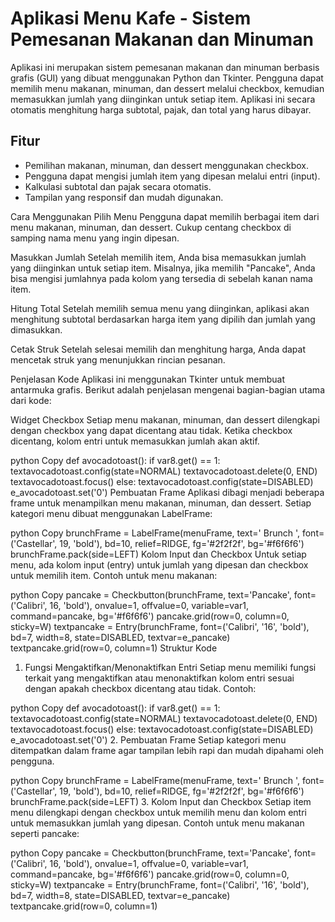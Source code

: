 # Aplikasi Menu Kafe - Sistem Pemesanan Makanan dan Minuman

Aplikasi ini merupakan sistem pemesanan makanan dan minuman berbasis grafis (GUI) yang dibuat menggunakan Python dan Tkinter. Pengguna dapat memilih menu makanan, minuman, dan dessert melalui checkbox, kemudian memasukkan jumlah yang diinginkan untuk setiap item. Aplikasi ini secara otomatis menghitung harga subtotal, pajak, dan total yang harus dibayar.

## Fitur

- Pemilihan makanan, minuman, dan dessert menggunakan checkbox.
- Pengguna dapat mengisi jumlah item yang dipesan melalui entri (input).
- Kalkulasi subtotal dan pajak secara otomatis.
- Tampilan yang responsif dan mudah digunakan.

Cara Menggunakan
Pilih Menu
Pengguna dapat memilih berbagai item dari menu makanan, minuman, dan dessert. Cukup centang checkbox di samping nama menu yang ingin dipesan.

Masukkan Jumlah
Setelah memilih item, Anda bisa memasukkan jumlah yang diinginkan untuk setiap item. Misalnya, jika memilih "Pancake", Anda bisa mengisi jumlahnya pada kolom yang tersedia di sebelah kanan nama item.

Hitung Total
Setelah memilih semua menu yang diinginkan, aplikasi akan menghitung subtotal berdasarkan harga item yang dipilih dan jumlah yang dimasukkan.

Cetak Struk
Setelah selesai memilih dan menghitung harga, Anda dapat mencetak struk yang menunjukkan rincian pesanan.

Penjelasan Kode
Aplikasi ini menggunakan Tkinter untuk membuat antarmuka grafis. Berikut adalah penjelasan mengenai bagian-bagian utama dari kode:

Widget Checkbox
Setiap menu makanan, minuman, dan dessert dilengkapi dengan checkbox yang dapat dicentang atau tidak. Ketika checkbox dicentang, kolom entri untuk memasukkan jumlah akan aktif.

python
Copy
def avocadotoast():
    if var8.get() == 1:
        textavocadotoast.config(state=NORMAL)
        textavocadotoast.delete(0, END)
        textavocadotoast.focus()
    else:
        textavocadotoast.config(state=DISABLED)
        e_avocadotoast.set('0')
Pembuatan Frame
Aplikasi dibagi menjadi beberapa frame untuk menampilkan menu makanan, minuman, dan dessert. Setiap kategori menu dibuat menggunakan LabelFrame:

python
Copy
brunchFrame = LabelFrame(menuFrame, text=' Brunch ', font=('Castellar', 19, 'bold'), bd=10, relief=RIDGE, fg='#2f2f2f', bg='#f6f6f6')
brunchFrame.pack(side=LEFT)
Kolom Input dan Checkbox
Untuk setiap menu, ada kolom input (entry) untuk jumlah yang dipesan dan checkbox untuk memilih item. Contoh untuk menu makanan:

python
Copy
pancake = Checkbutton(brunchFrame, text='Pancake', font=('Calibri', 16, 'bold'), onvalue=1, offvalue=0, variable=var1, command=pancake, bg='#f6f6f6')
pancake.grid(row=0, column=0, sticky=W)
textpancake = Entry(brunchFrame, font=('Calibri', '16', 'bold'), bd=7, width=8, state=DISABLED, textvar=e_pancake)
textpancake.grid(row=0, column=1)
Struktur Kode
1. Fungsi Mengaktifkan/Menonaktifkan Entri
Setiap menu memiliki fungsi terkait yang mengaktifkan atau menonaktifkan kolom entri sesuai dengan apakah checkbox dicentang atau tidak. Contoh:

python
Copy
def avocadotoast():
    if var8.get() == 1:
        textavocadotoast.config(state=NORMAL)
        textavocadotoast.delete(0, END)
        textavocadotoast.focus()
    else:
        textavocadotoast.config(state=DISABLED)
        e_avocadotoast.set('0')
2. Pembuatan Frame
Setiap kategori menu ditempatkan dalam frame agar tampilan lebih rapi dan mudah dipahami oleh pengguna.

python
Copy
brunchFrame = LabelFrame(menuFrame, text=' Brunch ', font=('Castellar', 19, 'bold'), bd=10, relief=RIDGE, fg='#2f2f2f', bg='#f6f6f6')
brunchFrame.pack(side=LEFT)
3. Kolom Input dan Checkbox
Setiap item menu dilengkapi dengan checkbox untuk memilih menu dan kolom entri untuk memasukkan jumlah yang dipesan. Contoh untuk menu makanan seperti pancake:

python
Copy
pancake = Checkbutton(brunchFrame, text='Pancake', font=('Calibri', 16, 'bold'), onvalue=1, offvalue=0, variable=var1, command=pancake, bg='#f6f6f6')
pancake.grid(row=0, column=0, sticky=W)
textpancake = Entry(brunchFrame, font=('Calibri', '16', 'bold'), bd=7, width=8, state=DISABLED, textvar=e_pancake)
textpancake.grid(row=0, column=1)
